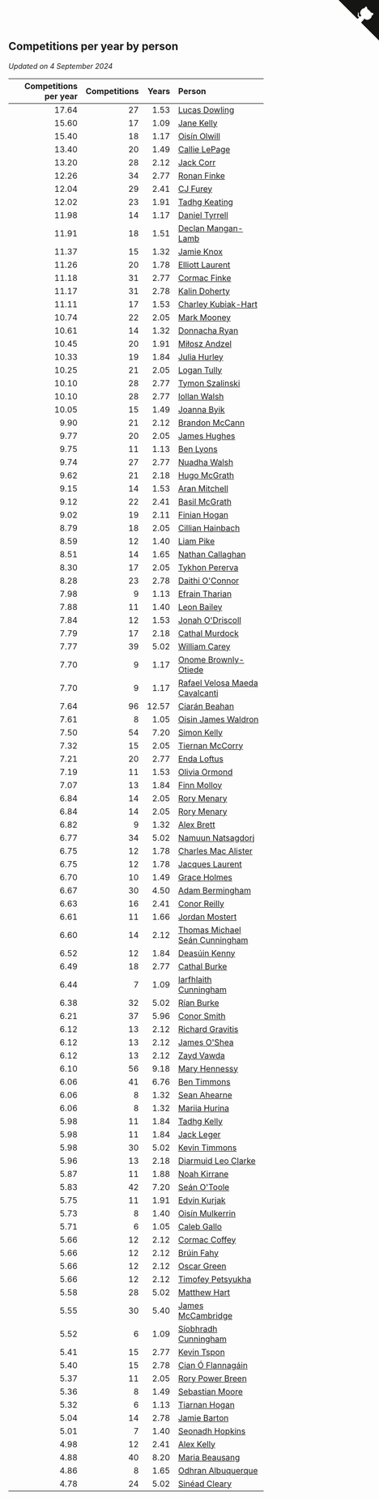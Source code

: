## Competitions per year by person

*Updated on  4 September 2024*

| Competitions per year | Competitions | Years | Person |
| ---: | ---: | ---: | :--- |
| 17.64 | 27 | 1.53 | [Lucas Dowling](https://www.worldcubeassociation.org/persons/2023DOWL01) |
| 15.60 | 17 | 1.09 | [Jane Kelly](https://www.worldcubeassociation.org/persons/2023KELL23) |
| 15.40 | 18 | 1.17 | [Oisín Olwill](https://www.worldcubeassociation.org/persons/2023OLWI01) |
| 13.40 | 20 | 1.49 | [Callie LePage](https://www.worldcubeassociation.org/persons/2023LEPA01) |
| 13.20 | 28 | 2.12 | [Jack Corr](https://www.worldcubeassociation.org/persons/2022CORR06) |
| 12.26 | 34 | 2.77 | [Ronan Finke](https://www.worldcubeassociation.org/persons/2021FINK02) |
| 12.04 | 29 | 2.41 | [CJ Furey](https://www.worldcubeassociation.org/persons/2022FURE01) |
| 12.02 | 23 | 1.91 | [Tadhg Keating](https://www.worldcubeassociation.org/persons/2022KEAT02) |
| 11.98 | 14 | 1.17 | [Daniel Tyrrell](https://www.worldcubeassociation.org/persons/2023TYRR01) |
| 11.91 | 18 | 1.51 | [Declan Mangan-Lamb](https://www.worldcubeassociation.org/persons/2023MANG02) |
| 11.37 | 15 | 1.32 | [Jamie Knox](https://www.worldcubeassociation.org/persons/2023KNOX02) |
| 11.26 | 20 | 1.78 | [Elliott Laurent](https://www.worldcubeassociation.org/persons/2022LAUR09) |
| 11.18 | 31 | 2.77 | [Cormac Finke](https://www.worldcubeassociation.org/persons/2021FINK01) |
| 11.17 | 31 | 2.78 | [Kalin Doherty](https://www.worldcubeassociation.org/persons/2021DOHE02) |
| 11.11 | 17 | 1.53 | [Charley Kubiak-Hart](https://www.worldcubeassociation.org/persons/2023KUBI01) |
| 10.74 | 22 | 2.05 | [Mark Mooney](https://www.worldcubeassociation.org/persons/2022MOON08) |
| 10.61 | 14 | 1.32 | [Donnacha Ryan](https://www.worldcubeassociation.org/persons/2023RYAN04) |
| 10.45 | 20 | 1.91 | [Miłosz Andzel](https://www.worldcubeassociation.org/persons/2022ANDZ01) |
| 10.33 | 19 | 1.84 | [Julia Hurley](https://www.worldcubeassociation.org/persons/2022HURL02) |
| 10.25 | 21 | 2.05 | [Logan Tully](https://www.worldcubeassociation.org/persons/2022TULL02) |
| 10.10 | 28 | 2.77 | [Tymon Szalinski](https://www.worldcubeassociation.org/persons/2021SZAL01) |
| 10.10 | 28 | 2.77 | [Iollan Walsh](https://www.worldcubeassociation.org/persons/2021WALS03) |
| 10.05 | 15 | 1.49 | [Joanna Byik](https://www.worldcubeassociation.org/persons/2023BYIK01) |
| 9.90 | 21 | 2.12 | [Brandon McCann](https://www.worldcubeassociation.org/persons/2022MCCA04) |
| 9.77 | 20 | 2.05 | [James Hughes](https://www.worldcubeassociation.org/persons/2022HUGH08) |
| 9.75 | 11 | 1.13 | [Ben Lyons](https://www.worldcubeassociation.org/persons/2023LYON02) |
| 9.74 | 27 | 2.77 | [Nuadha Walsh](https://www.worldcubeassociation.org/persons/2021WALS04) |
| 9.62 | 21 | 2.18 | [Hugo McGrath](https://www.worldcubeassociation.org/persons/2022MCGR02) |
| 9.15 | 14 | 1.53 | [Aran Mitchell](https://www.worldcubeassociation.org/persons/2023MITC04) |
| 9.12 | 22 | 2.41 | [Basil McGrath](https://www.worldcubeassociation.org/persons/2022MCGR01) |
| 9.02 | 19 | 2.11 | [Finian Hogan](https://www.worldcubeassociation.org/persons/2022HOGA01) |
| 8.79 | 18 | 2.05 | [Cillian Hainbach](https://www.worldcubeassociation.org/persons/2022HAIN04) |
| 8.59 | 12 | 1.40 | [Liam Pike](https://www.worldcubeassociation.org/persons/2023PIKE03) |
| 8.51 | 14 | 1.65 | [Nathan Callaghan](https://www.worldcubeassociation.org/persons/2023CALL01) |
| 8.30 | 17 | 2.05 | [Tykhon Pererva](https://www.worldcubeassociation.org/persons/2022PERE32) |
| 8.28 | 23 | 2.78 | [Daithi O'Connor](https://www.worldcubeassociation.org/persons/2021OCON01) |
| 7.98 | 9 | 1.13 | [Efrain Tharian](https://www.worldcubeassociation.org/persons/2023THAR03) |
| 7.88 | 11 | 1.40 | [Leon Bailey](https://www.worldcubeassociation.org/persons/2023BAIL04) |
| 7.84 | 12 | 1.53 | [Jonah O'Driscoll](https://www.worldcubeassociation.org/persons/2023ODRI01) |
| 7.79 | 17 | 2.18 | [Cathal Murdock](https://www.worldcubeassociation.org/persons/2022MURD01) |
| 7.77 | 39 | 5.02 | [William Carey](https://www.worldcubeassociation.org/persons/2019CARE02) |
| 7.70 | 9 | 1.17 | [Onome Brownly-Otiede](https://www.worldcubeassociation.org/persons/2023BROW36) |
| 7.70 | 9 | 1.17 | [Rafael Velosa Maeda Cavalcanti](https://www.worldcubeassociation.org/persons/2023CAVA03) |
| 7.64 | 96 | 12.57 | [Ciarán Beahan](https://www.worldcubeassociation.org/persons/2012BEAH01) |
| 7.61 | 8 | 1.05 | [Oisin James Waldron](https://www.worldcubeassociation.org/persons/2023WALD04) |
| 7.50 | 54 | 7.20 | [Simon Kelly](https://www.worldcubeassociation.org/persons/2017KELL08) |
| 7.32 | 15 | 2.05 | [Tiernan McCorry](https://www.worldcubeassociation.org/persons/2022MCCO09) |
| 7.21 | 20 | 2.77 | [Enda Loftus](https://www.worldcubeassociation.org/persons/2021LOFT01) |
| 7.19 | 11 | 1.53 | [Olivia Ormond](https://www.worldcubeassociation.org/persons/2023ORMO02) |
| 7.07 | 13 | 1.84 | [Finn Molloy](https://www.worldcubeassociation.org/persons/2022MOLL03) |
| 6.84 | 14 | 2.05 | [Rory Menary](https://www.worldcubeassociation.org/persons/2022MENA01) |
| 6.84 | 14 | 2.05 | [Rory Menary](https://www.worldcubeassociation.org/persons/2022MENA01) |
| 6.82 | 9 | 1.32 | [Alex Brett](https://www.worldcubeassociation.org/persons/2023BRET04) |
| 6.77 | 34 | 5.02 | [Namuun Natsagdorj](https://www.worldcubeassociation.org/persons/2019NATS02) |
| 6.75 | 12 | 1.78 | [Charles Mac Alister](https://www.worldcubeassociation.org/persons/2022ALIS02) |
| 6.75 | 12 | 1.78 | [Jacques Laurent](https://www.worldcubeassociation.org/persons/2022LAUR10) |
| 6.70 | 10 | 1.49 | [Grace Holmes](https://www.worldcubeassociation.org/persons/2023HOLM04) |
| 6.67 | 30 | 4.50 | [Adam Bermingham](https://www.worldcubeassociation.org/persons/2020BERM02) |
| 6.63 | 16 | 2.41 | [Conor Reilly](https://www.worldcubeassociation.org/persons/2022REIL01) |
| 6.61 | 11 | 1.66 | [Jordan Mostert](https://www.worldcubeassociation.org/persons/2023MOST01) |
| 6.60 | 14 | 2.12 | [Thomas Michael Seán Cunningham](https://www.worldcubeassociation.org/persons/2022CUNN04) |
| 6.52 | 12 | 1.84 | [Deasúin Kenny](https://www.worldcubeassociation.org/persons/2022KENN12) |
| 6.49 | 18 | 2.77 | [Cathal Burke](https://www.worldcubeassociation.org/persons/2021BURK03) |
| 6.44 | 7 | 1.09 | [Iarfhlaith Cunningham](https://www.worldcubeassociation.org/persons/2023CUNN03) |
| 6.38 | 32 | 5.02 | [Rían Burke](https://www.worldcubeassociation.org/persons/2019BURK05) |
| 6.21 | 37 | 5.96 | [Conor Smith](https://www.worldcubeassociation.org/persons/2018SMIT37) |
| 6.12 | 13 | 2.12 | [Richard Gravitis](https://www.worldcubeassociation.org/persons/2022GRAV01) |
| 6.12 | 13 | 2.12 | [James O'Shea](https://www.worldcubeassociation.org/persons/2022OSHE01) |
| 6.12 | 13 | 2.12 | [Zayd Vawda](https://www.worldcubeassociation.org/persons/2022VAWD01) |
| 6.10 | 56 | 9.18 | [Mary Hennessy](https://www.worldcubeassociation.org/persons/2015HENN02) |
| 6.06 | 41 | 6.76 | [Ben Timmons](https://www.worldcubeassociation.org/persons/2017TIMM01) |
| 6.06 | 8 | 1.32 | [Sean Ahearne](https://www.worldcubeassociation.org/persons/2023AHEA01) |
| 6.06 | 8 | 1.32 | [Mariia Hurina](https://www.worldcubeassociation.org/persons/2023HURI01) |
| 5.98 | 11 | 1.84 | [Tadhg Kelly](https://www.worldcubeassociation.org/persons/2022KELL21) |
| 5.98 | 11 | 1.84 | [Jack Leger](https://www.worldcubeassociation.org/persons/2022LEGE01) |
| 5.98 | 30 | 5.02 | [Kevin Timmons](https://www.worldcubeassociation.org/persons/2019TIMM01) |
| 5.96 | 13 | 2.18 | [Diarmuid Leo Clarke](https://www.worldcubeassociation.org/persons/2022CLAR14) |
| 5.87 | 11 | 1.88 | [Noah Kirrane](https://www.worldcubeassociation.org/persons/2022KIRR02) |
| 5.83 | 42 | 7.20 | [Seán O'Toole](https://www.worldcubeassociation.org/persons/2017OTOO03) |
| 5.75 | 11 | 1.91 | [Edvin Kurjak](https://www.worldcubeassociation.org/persons/2022KURJ01) |
| 5.73 | 8 | 1.40 | [Oisín Mulkerrin](https://www.worldcubeassociation.org/persons/2023MULK01) |
| 5.71 | 6 | 1.05 | [Caleb Gallo](https://www.worldcubeassociation.org/persons/2023GALL25) |
| 5.66 | 12 | 2.12 | [Cormac Coffey](https://www.worldcubeassociation.org/persons/2022COFF01) |
| 5.66 | 12 | 2.12 | [Brúin Fahy](https://www.worldcubeassociation.org/persons/2022FAHY01) |
| 5.66 | 12 | 2.12 | [Oscar Green](https://www.worldcubeassociation.org/persons/2022GREE14) |
| 5.66 | 12 | 2.12 | [Timofey Petsyukha](https://www.worldcubeassociation.org/persons/2022PETS02) |
| 5.58 | 28 | 5.02 | [Matthew Hart](https://www.worldcubeassociation.org/persons/2019HART11) |
| 5.55 | 30 | 5.40 | [James McCambridge](https://www.worldcubeassociation.org/persons/2019MCCA09) |
| 5.52 | 6 | 1.09 | [Síobhradh Cunningham](https://www.worldcubeassociation.org/persons/2023CUNN04) |
| 5.41 | 15 | 2.77 | [Kevin Tspon](https://www.worldcubeassociation.org/persons/2021TSPO01) |
| 5.40 | 15 | 2.78 | [Cian Ó Flannagáin](https://www.worldcubeassociation.org/persons/2021OFLA01) |
| 5.37 | 11 | 2.05 | [Rory Power Breen](https://www.worldcubeassociation.org/persons/2022BREE02) |
| 5.36 | 8 | 1.49 | [Sebastian Moore](https://www.worldcubeassociation.org/persons/2023MOOR03) |
| 5.32 | 6 | 1.13 | [Tiarnan Hogan](https://www.worldcubeassociation.org/persons/2023HOGA04) |
| 5.04 | 14 | 2.78 | [Jamie Barton](https://www.worldcubeassociation.org/persons/2021BART03) |
| 5.01 | 7 | 1.40 | [Seonadh Hopkins](https://www.worldcubeassociation.org/persons/2023HOPK01) |
| 4.98 | 12 | 2.41 | [Alex Kelly](https://www.worldcubeassociation.org/persons/2022KELL03) |
| 4.88 | 40 | 8.20 | [Maria Beausang](https://www.worldcubeassociation.org/persons/2016BEAU03) |
| 4.86 | 8 | 1.65 | [Odhran Albuquerque](https://www.worldcubeassociation.org/persons/2023ALBU01) |
| 4.78 | 24 | 5.02 | [Sinéad Cleary](https://www.worldcubeassociation.org/persons/2019CLEA04) |


<a href="https://github.com/simonkellly/wca_statistics_ireland" class="github-corner" aria-label="View source on Github"><svg width="80" height="80" viewBox="0 0 250 250" style="fill:#151513; color:#fff; position: absolute; top: 0; border: 0; right: 0;" aria-hidden="true"><path d="M0,0 L115,115 L130,115 L142,142 L250,250 L250,0 Z"></path><path d="M128.3,109.0 C113.8,99.7 119.0,89.6 119.0,89.6 C122.0,82.7 120.5,78.6 120.5,78.6 C119.2,72.0 123.4,76.3 123.4,76.3 C127.3,80.9 125.5,87.3 125.5,87.3 C122.9,97.6 130.6,101.9 134.4,103.2" fill="currentColor" style="transform-origin: 130px 106px;" class="octo-arm"></path><path d="M115.0,115.0 C114.9,115.1 118.7,116.5 119.8,115.4 L133.7,101.6 C136.9,99.2 139.9,98.4 142.2,98.6 C133.8,88.0 127.5,74.4 143.8,58.0 C148.5,53.4 154.0,51.2 159.7,51.0 C160.3,49.4 163.2,43.6 171.4,40.1 C171.4,40.1 176.1,42.5 178.8,56.2 C183.1,58.6 187.2,61.8 190.9,65.4 C194.5,69.0 197.7,73.2 200.1,77.6 C213.8,80.2 216.3,84.9 216.3,84.9 C212.7,93.1 206.9,96.0 205.4,96.6 C205.1,102.4 203.0,107.8 198.3,112.5 C181.9,128.9 168.3,122.5 157.7,114.1 C157.9,116.9 156.7,120.9 152.7,124.9 L141.0,136.5 C139.8,137.7 141.6,141.9 141.8,141.8 Z" fill="currentColor" class="octo-body"></path></svg></a><style>.github-corner:hover .octo-arm{animation:octocat-wave 560ms ease-in-out}@keyframes octocat-wave{0%,100%{transform:rotate(0)}20%,60%{transform:rotate(-25deg)}40%,80%{transform:rotate(10deg)}}@media (max-width:500px){.github-corner:hover .octo-arm{animation:none}.github-corner .octo-arm{animation:octocat-wave 560ms ease-in-out}}</style>

